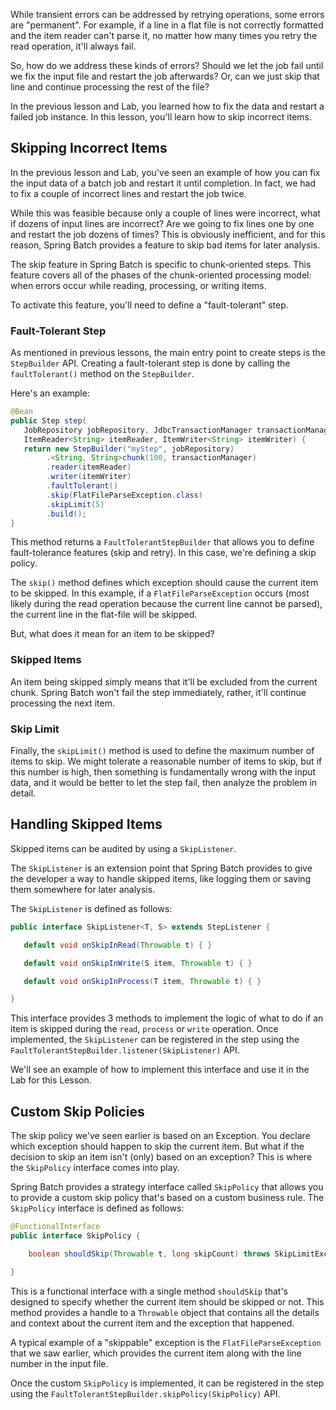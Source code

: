 While transient errors can be addressed by retrying operations, some errors are "permanent". For example, if a line in a flat file is not correctly formatted and the item reader can't parse it, no matter how many times you retry the read operation, it'll always fail.

So, how do we address these kinds of errors? Should we let the job fail until we fix the input file and restart the job afterwards? Or, can we just skip that line and continue processing the rest of the file?

In the previous lesson and Lab, you learned how to fix the data and restart a failed job instance. In this lesson, you'll learn how to skip incorrect items.

## Skipping Incorrect Items

In the previous lesson and Lab, you've seen an example of how you can fix the input data of a batch job and restart it until completion. In fact, we had to fix a couple of incorrect lines and restart the job twice.

While this was feasible because only a couple of lines were incorrect, what if dozens of input lines are incorrect? Are we going to fix lines one by one and restart the job dozens of times? This is obviously inefficient, and for this reason, Spring Batch provides a feature to skip bad items for later analysis.

The skip feature in Spring Batch is specific to chunk-oriented steps. This feature covers all of the phases of the chunk-oriented processing model: when errors occur while reading, processing, or writing items.

To activate this feature, you'll need to define a "fault-tolerant" step.

### Fault-Tolerant Step

As mentioned in previous lessons, the main entry point to create steps is the `StepBuilder` API. Creating a fault-tolerant step is done by calling the `faultTolerant()` method on the `StepBuilder`.

Here's an example:

```java
@Bean
public Step step(
   JobRepository jobRepository, JdbcTransactionManager transactionManager,
   ItemReader<String> itemReader, ItemWriter<String> itemWriter) {
   return new StepBuilder("myStep", jobRepository)
		.<String, String>chunk(100, transactionManager)
		.reader(itemReader)
		.writer(itemWriter)
		.faultTolerant()
		.skip(FlatFileParseException.class)
		.skipLimit(5)
		.build();
}
```

This method returns a `FaultTolerantStepBuilder` that allows you to define fault-tolerance features (skip and retry). In this case, we're defining a skip policy.

The `skip()` method defines which exception should cause the current item to be skipped. In this example, if a `FlatFileParseException` occurs (most likely during the read operation because the current line cannot be parsed), the current line in the flat-file will be skipped.

But, what does it mean for an item to be skipped?

### Skipped Items

An item being skipped simply means that it'll be excluded from the current chunk. Spring Batch won't fail the step immediately, rather, it'll continue processing the next item.

### Skip Limit

Finally, the `skipLimit()` method is used to define the maximum number of items to skip. We might tolerate a reasonable number of items to skip, but if this number is high, then something is fundamentally wrong with the input data, and it would be better to let the step fail, then analyze the problem in detail.

## Handling Skipped Items

Skipped items can be audited by using a `SkipListener`.

The `SkipListener` is an extension point that Spring Batch provides to give the developer a way to handle skipped items, like logging them or saving them somewhere for later analysis.

The `SkipListener` is defined as follows:

```java
public interface SkipListener<T, S> extends StepListener {

   default void onSkipInRead(Throwable t) { }

   default void onSkipInWrite(S item, Throwable t) { }

   default void onSkipInProcess(T item, Throwable t) { }

}
```

This interface provides 3 methods to implement the logic of what to do if an item is skipped during the `read`, `process` or `write` operation. Once implemented, the `SkipListener` can be registered in the step using the `FaultTolerantStepBuilder.listener(SkipListener)` API.

We'll see an example of how to implement this interface and use it in the Lab for this Lesson.

## Custom Skip Policies

The skip policy we've seen earlier is based on an Exception. You declare which exception should happen to skip the current item. But what if the decision to skip an item isn't (only) based on an exception? This is where the `SkipPolicy` interface comes into play.

Spring Batch provides a strategy interface called `SkipPolicy` that allows you to provide a custom skip policy that's based on a custom business rule. The `SkipPolicy` interface is defined as follows:

```java
@FunctionalInterface
public interface SkipPolicy {

	boolean shouldSkip(Throwable t, long skipCount) throws SkipLimitExceededException;

}
```

This is a functional interface with a single method `shouldSkip` that's designed to specify whether the current item should be skipped or not. This method provides a handle to a `Throwable` object that contains all the details and context about the current item and the exception that happened.

A typical example of a "skippable" exception is the `FlatFileParseException` that we saw earlier, which provides the current item along with the line number in the input file.

Once the custom `SkipPolicy` is implemented, it can be registered in the step using the `FaultTolerantStepBuilder.skipPolicy(SkipPolicy)` API.
